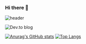 ### Hi there 👋

<!--
**JangJeaHun/JangJeaHun** is a ✨ _special_ ✨ repository because its `README.md` (this file) appears on your GitHub profile.

Here are some ideas to get you started:

- 🔭 I’m currently working on ...
- 🌱 I’m currently learning ...
- 👯 I’m looking to collaborate on ...
- 🤔 I’m looking for help with ...
- 💬 Ask me about ...
- 📫 How to reach me: ...
- 😄 Pronouns: ...
- ⚡ Fun fact: ...
-->
![header](https://capsule-render.vercel.app/api?type=waving&color=gradient&height=300&section=header&text=JaeHunJang%20&fontSize=90&animation=blinking)

![Dev.to blog](https://img.shields.io/badge/dev.to-0A0A0A?style=for-the-badge&logo=dev.to&logoColor=white)

[![Anurag's GitHub stats](https://github-readme-stats.vercel.app/api?username=JangJeaHun)](https://github.com/JangJeaHun) [![Top Langs](https://github-readme-stats.vercel.app/api/top-langs/?username=JangJeaHun&layout=compact)](https://github.com/JangJeaHun)

